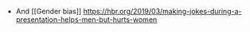   - And [[Gender bias]]
    https://hbr.org/2019/03/making-jokes-during-a-presentation-helps-men-but-hurts-women